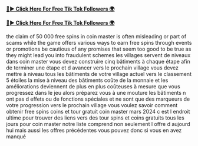 
[**🔴► Click Here For Free Tik Tok Followers 🌍**](https://jimaddadel.github.io/Coin)

[**🔴► Click Here For Free Tik Tok Followers 🌍**](https://jimaddadel.github.io/Coin)

the claim of 50 000 free spins in coin master is often misleading or part of scams while the game offers various ways to earn free spins through events or promotions be cautious of any promises that seem too good to be true as they might lead you into fraudulent schemes les villages servent de niveaux dans coin master vous devez construire cinq bâtiments à chaque étape afin de terminer une étape et d avancer vers le prochain village vous devez mettre à niveau tous les bâtiments de votre village actuel vers le classement 5 étoiles la mise à niveau des bâtiments coûte de la monnaie et les améliorations deviennent de plus en plus coûteuses à mesure que vous progressez dans le jeu alors préparez vous à une mouture les bâtiments n ont pas d effets ou de fonctions spéciales et ne sont que des marqueurs de votre progression vers le prochain village vous voulez savoir comment obtenir free spins coins et tour gratuit coin master mars 2024 c est l endroit ultime pour trouver des liens vers des tour spins et coins gratuits tous les jours pour coin master notre liste comprend non seulement l offre d aujourd hui mais aussi les offres précédentes vous pouvez donc si vous en avez manqué
